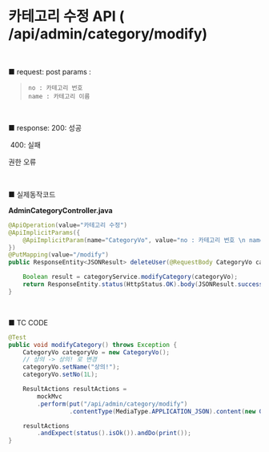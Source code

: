 # 카테고리 수정 API ( /api/admin/category/modify) 

<br>

■ request: 
   post 
     params : 

> ```
> no : 카테고리 번호
> name : 카테고리 이름
> ```

<br>

■ response: 
     200: 성공

​	400: 실패 

권한 오류

<br>

■ 실제동작코드 

**AdminCategoryController.java**

```java
@ApiOperation(value="카테고리 수정")
@ApiImplicitParams({
    @ApiImplicitParam(name="CategoryVo", value="no : 카테고리 번호 \n name : 카테고리 이름", required=true, dataType="CategoryVo", defaultValue="")
})
@PutMapping(value="/modify") 
public ResponseEntity<JSONResult> deleteUser(@RequestBody CategoryVo categoryVo) {

    Boolean result = categoryService.modifyCategory(categoryVo);
    return ResponseEntity.status(HttpStatus.OK).body(JSONResult.success(result));
} 
```

<br>

■ TC CODE 

```java
@Test
public void modifyCategory() throws Exception {
    CategoryVo categoryVo = new CategoryVo();
    // 상의 -> 상의! 로 변경
    categoryVo.setName("상의!"); 
    categoryVo.setNo(1L);  

    ResultActions resultActions = 
        mockMvc
        .perform(put("/api/admin/category/modify")
                 .contentType(MediaType.APPLICATION_JSON).content(new Gson().toJson(categoryVo)));

    resultActions 
        .andExpect(status().isOk()).andDo(print()); 
}
```
